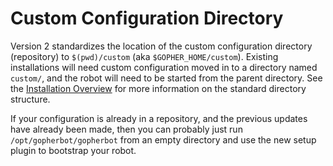# Custom Configuration Directory

Version 2 standardizes the location of the custom configuration directory (repository) to `$(pwd)/custom` (aka `$GOPHER_HOME/custom`). Existing installations will need custom configuration moved in to a directory named `custom/`, and the robot will need to be started from the parent directory. See the [Installation Overview](../InstallOverview.md) for more information on the standard directory structure.

If your configuration is already in a repository, and the previous updates have already been made, then you can probably just run `/opt/gopherbot/gopherbot` from an empty directory and use the new setup plugin to bootstrap your robot.